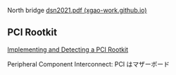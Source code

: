 North bridge
[dsn2021.pdf (xgao-work.github.io)](https://xgao-work.github.io/paper/dsn2021.pdf)


## PCI Rootkit
[Implementing and Detecting a PCI Rootkit](https://www.blackhat.com/presentations/bh-dc-07/Heasman/Paper/bh-dc-07-Heasman-WP.pdf)

Peripheral Component Interconnect: PCI はマザーボード

